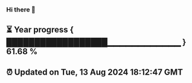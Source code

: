 ### Hi there 👋
⏳ Year progress { ██████████████████▁▁▁▁▁▁▁▁▁▁▁▁ } 61.68 %
---
⏰ Updated on Tue, 13 Aug 2024 18:12:47 GMT
---
